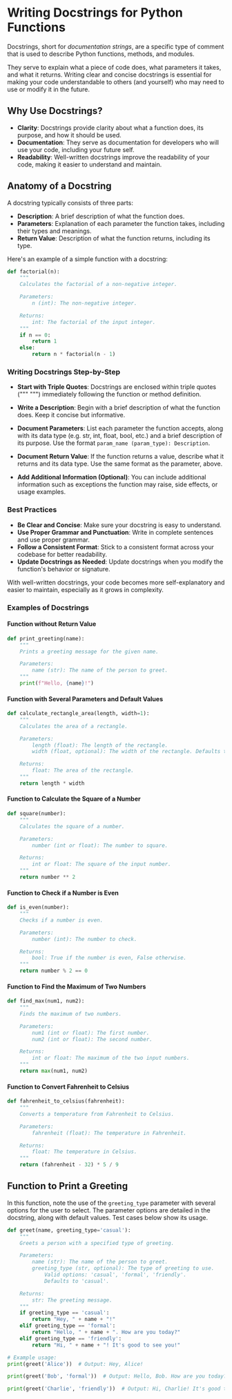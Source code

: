 # Writing Docstrings for Python Functions

Docstrings, short for *documentation strings*, are a specific type of comment that is used to describe Python functions, methods, and modules. 

They serve to explain what a piece of code does, what parameters it takes, and what it returns. Writing clear and concise docstrings is essential for making your code understandable to others (and yourself) who may need to use or modify it in the future.

## Why Use Docstrings?
- **Clarity**: 
Docstrings provide clarity about what a function does, its purpose, and how it should be used.
- **Documentation**:
They serve as documentation for developers who will use your code, including your future self.
- **Readability**:
Well-written docstrings improve the readability of your code, making it easier to understand and maintain.

## Anatomy of a Docstring
A docstring typically consists of three parts:

- **Description**: A brief description of what the function does.
- **Parameters**: Explanation of each parameter the function takes, including their types and meanings.
- **Return Value**: Description of what the function returns, including its type.

Here's an example of a simple function with a docstring:

```python
def factorial(n):
    """
    Calculates the factorial of a non-negative integer.

    Parameters:
        n (int): The non-negative integer.

    Returns:
        int: The factorial of the input integer.
    """
    if n == 0:
        return 1
    else:
        return n * factorial(n - 1)
```

### Writing Docstrings Step-by-Step
- **Start with Triple Quotes**: Docstrings are enclosed within triple quotes (""" """) immediately following the function or method definition.

- **Write a Description**: Begin with a brief description of what the function does. Keep it concise but informative.

- **Document Parameters**: List each parameter the function accepts, along with its data type (e.g. str, int, float, bool, etc.) and a brief description of its purpose. Use the format `param_name (param_type): Description`.

- **Document Return Value**: If the function returns a value, describe what it returns and its data type. Use the same format as the parameter, above.

- **Add Additional Information (Optional)**: You can include additional information such as exceptions the function may raise, side effects, or usage examples.


### Best Practices
- **Be Clear and Concise**: Make sure your docstring is easy to understand.
- **Use Proper Grammar and Punctuation**: Write in complete sentences and use proper grammar.
- **Follow a Consistent Format**: Stick to a consistent format across your codebase for better readability.
- **Update Docstrings as Needed**: Update docstrings when you modify the function's behavior or signature.

With well-written docstrings, your code becomes more self-explanatory and easier to maintain, especially as it grows in complexity.

### Examples of Docstrings

#### Function without Return Value
```python
def print_greeting(name):
    """
    Prints a greeting message for the given name.

    Parameters:
        name (str): The name of the person to greet.
    """
    print(f"Hello, {name}!")
```

#### Function with Several Parameters and Default Values
```python
def calculate_rectangle_area(length, width=1):
    """
    Calculates the area of a rectangle.

    Parameters:
        length (float): The length of the rectangle.
        width (float, optional): The width of the rectangle. Defaults to 1.

    Returns:
        float: The area of the rectangle.
    """
    return length * width
```

#### Function to Calculate the Square of a Number
```python
def square(number):
    """
    Calculates the square of a number.

    Parameters:
        number (int or float): The number to square.

    Returns:
        int or float: The square of the input number.
    """
    return number ** 2
```

#### Function to Check if a Number is Even
```python
def is_even(number):
    """
    Checks if a number is even.

    Parameters:
        number (int): The number to check.

    Returns:
        bool: True if the number is even, False otherwise.
    """
    return number % 2 == 0
```

#### Function to Find the Maximum of Two Numbers
```python
def find_max(num1, num2):
    """
    Finds the maximum of two numbers.

    Parameters:
        num1 (int or float): The first number.
        num2 (int or float): The second number.

    Returns:
        int or float: The maximum of the two input numbers.
    """
    return max(num1, num2)
```

#### Function to Convert Fahrenheit to Celsius
```python
def fahrenheit_to_celsius(fahrenheit):
    """
    Converts a temperature from Fahrenheit to Celsius.

    Parameters:
        fahrenheit (float): The temperature in Fahrenheit.

    Returns:
        float: The temperature in Celsius.
    """
    return (fahrenheit - 32) * 5 / 9
```

## Function to Print a Greeting
In this function, note the use of the `greeting_type` parameter with several options for the user to select. The parameter options are detailed in the docstring, along with default values. Test cases below show its usage.
```python
def greet(name, greeting_type='casual'):
    """
    Greets a person with a specified type of greeting.

    Parameters:
        name (str): The name of the person to greet.
        greeting_type (str, optional): The type of greeting to use.
            Valid options: 'casual', 'formal', 'friendly'.
            Defaults to 'casual'.

    Returns:
        str: The greeting message.
    """
    if greeting_type == 'casual':
        return "Hey, " + name + "!"
    elif greeting_type == 'formal':
        return "Hello, " + name + ". How are you today?"
    elif greeting_type == 'friendly':
        return "Hi, " + name + "! It's good to see you!"

# Example usage:
print(greet('Alice'))  # Output: Hey, Alice!

print(greet('Bob', 'formal'))  # Output: Hello, Bob. How are you today?

print(greet('Charlie', 'friendly'))  # Output: Hi, Charlie! It's good to see you!
```